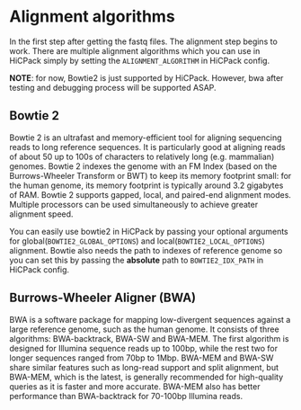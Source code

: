 # Alignment algorithms
In the first step after getting the fastq files. The alignment step begins to work. There are multiple alignment algorithms which you can use in HiCPack simply by setting the `ALIGNMENT_ALGORITHM` in HiCPack config. 

__NOTE__: for now, Bowtie2 is just supported by HiCPack. However, bwa after testing and debugging process will be supported ASAP. 

## Bowtie 2

Bowtie 2 is an ultrafast and memory-efficient tool for aligning sequencing reads to long reference sequences. It is particularly good at aligning reads of about 50 up to 100s of characters to relatively long (e.g. mammalian) genomes. Bowtie 2 indexes the genome with an FM Index (based on the Burrows-Wheeler Transform or BWT) to keep its memory footprint small: for the human genome, its memory footprint is typically around 3.2 gigabytes of RAM. Bowtie 2 supports gapped, local, and paired-end alignment modes. Multiple processors can be used simultaneously to achieve greater alignment speed.

You can easily use bowtie2 in HiCPack by passing your optional arguments for global(`BOWTIE2_GLOBAL_OPTIONS`) and local(`BOWTIE2_LOCAL_OPTIONS`) alignment. Bowtie also needs the path to indexes of reference genome so you can set this by passing the __absolute__ path to `BOWTIE2_IDX_PATH` in HiCPack config.

## Burrows-Wheeler Aligner (BWA) 

BWA is a software package for mapping low-divergent sequences against a large reference genome, such as the human genome. It consists of three algorithms: BWA-backtrack, BWA-SW and BWA-MEM. The first algorithm is designed for Illumina sequence reads up to 100bp, while the rest two for longer sequences ranged from 70bp to 1Mbp. BWA-MEM and BWA-SW share similar features such as long-read support and split alignment, but BWA-MEM, which is the latest, is generally recommended for high-quality queries as it is faster and more accurate. BWA-MEM also has better performance than BWA-backtrack for 70-100bp Illumina reads.